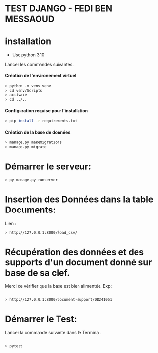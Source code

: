 # TEST DJANGO - FEDI BEN MESSAOUD

# installation 
- Use python 3.10

Lancer les commandes suivantes.

#### Création de l'environement virtuel
```bash
> python -m venv venv
> cd venv/Scripts
> activate
> cd ../..
```
#### Configuration requise pour l’installation
```bash
> pip install -r requirements.txt
```
#### Création de la base de données
```bash
> manage.py makemigrations
> manage.py migrate
```

# Démarrer le serveur: 

```bash
> py manage.py runserver
```
# Insertion des Données dans la table Documents:
Lien :
```bash
> http://127.0.0.1:8000/load_csv/
```
# Récupération des données et des supports d'un document donné sur base de sa clef. 

Merci de vérifier que la base est bien alimentée.
Exp:
```bash

> http://127.0.0.1:8000/document-support/DD241051
```

# Démarrer le Test:
Lancer la commande suivante dans le Terminal.
```bash

> pytest
```
